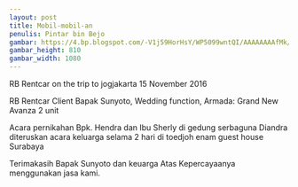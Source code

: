 ```yaml
---
layout: post
title: Mobil-mobil-an
penulis: Pintar bin Bejo
gambar: https://4.bp.blogspot.com/-V1j59HorHsY/WP5099wntQI/AAAAAAAAfMk/1C04qGDqvHAOyiH8l7BprlNPz1krYFiLwCLcB/s1600/WhatsApp%2BImage%2B2017-04-23%2Bat%2B22.09.02.jpeg
gambar_height: 810
gambar_width: 1080
---
```

<p>RB Rentcar on the trip to jogjakarta 15 November 2016</p>

<div class="post-content">
	<div class="amp-wp-article-content">
<div class="wp-image  size-full wp-image-1141 aligncenter">
	<amp-img 
hir		layout='responsive' 
		width="1080" 
		height="810" 
		src="https://4.bp.blogspot.com/-V1j59HorHsY/WP5099wntQI/AAAAAAAAfMk/1C04qGDqvHAOyiH8l7BprlNPz1krYFiLwCLcB/s1600/WhatsApp%2BImage%2B2017-04-23%2Bat%2B22.09.02.jpeg">
	</amp-img>
</div>

<p>
<em></em>
</p>

<p></p>
<p>RB Rentcar Client Bapak Sunyoto, Wedding function, Armada: Grand New Avanza 2 unit</p>

<div>
<p>Acara pernikahan Bpk. Hendra dan Ibu Sherly di gedung serbaguna Diandra diteruskan acara keluarga selama 2 hari di toedjoh enam guest house Surabaya</p>
<p>Terimakasih Bapak Sunyoto dan keuarga Atas Kepercayaanya menggunakan jasa kami.</p>
</div>

